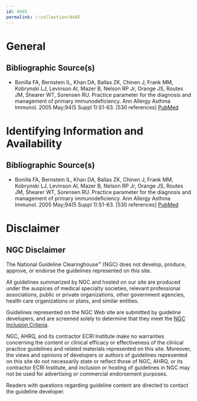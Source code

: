 ```yaml
---
id: 4445
permalink: /:collection/4445
---
```


# General

## Bibliographic Source(s)

- Bonilla FA, Bernstein IL, Khan DA, Ballas ZK, Chinen J, Frank MM, Kobrynski LJ, Levinson AI, Mazer B, Nelson RP Jr, Orange JS, Routes JM, Shearer WT, Sorensen RU. Practice parameter for the diagnosis and management of primary immunodeficiency. Ann Allergy Asthma Immunol. 2005 May;94(5 Suppl 1):S1-63. [530 references] [ PubMed ](http://www.ncbi.nlm.nih.gov/entrez/query.fcgi?cmd=Retrieve&db=pubmed&dopt=Abstract&list_uids=15945566)

# Identifying Information and Availability

## Bibliographic Source(s)

- Bonilla FA, Bernstein IL, Khan DA, Ballas ZK, Chinen J, Frank MM, Kobrynski LJ, Levinson AI, Mazer B, Nelson RP Jr, Orange JS, Routes JM, Shearer WT, Sorensen RU. Practice parameter for the diagnosis and management of primary immunodeficiency. Ann Allergy Asthma Immunol. 2005 May;94(5 Suppl 1):S1-63. [530 references] [ PubMed ](http://www.ncbi.nlm.nih.gov/entrez/query.fcgi?cmd=Retrieve&db=pubmed&dopt=Abstract&list_uids=15945566)

# Disclaimer

## NGC Disclaimer

The National Guideline Clearinghouse™ (NGC) does not develop, produce, approve, or endorse the guidelines represented on this site.

All guidelines summarized by NGC and hosted on our site are produced under the auspices of medical specialty societies, relevant professional associations, public or private organizations, other government agencies, health care organizations or plans, and similar entities.

Guidelines represented on the NGC Web site are submitted by guideline developers, and are screened solely to determine that they meet the [NGC Inclusion Criteria](/help-and-about/summaries/inclusion-criteria).

NGC, AHRQ, and its contractor ECRI Institute make no warranties concerning the content or clinical efficacy or effectiveness of the clinical practice guidelines and related materials represented on this site. Moreover, the views and opinions of developers or authors of guidelines represented on this site do not necessarily state or reflect those of NGC, AHRQ, or its contractor ECRI Institute, and inclusion or hosting of guidelines in NGC may not be used for advertising or commercial endorsement purposes.

Readers with questions regarding guideline content are directed to contact the guideline developer.

